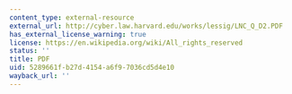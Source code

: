 ```yaml
---
content_type: external-resource
external_url: http://cyber.law.harvard.edu/works/lessig/LNC_Q_D2.PDF
has_external_license_warning: true
license: https://en.wikipedia.org/wiki/All_rights_reserved
status: ''
title: PDF
uid: 5289661f-b27d-4154-a6f9-7036cd5d4e10
wayback_url: ''
---
```

